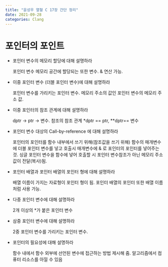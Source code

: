 ```yaml
---
title: "윤성우 열혈 C 17장 간단 정리"
date: 2021-09-28
categories: Clang
---
```


# 포인터의 포인트

- 포인터 변수의 메모리 할당에 대해 설명하라

  포인터 변수 메모리 공간에 할당되는 또한 변수. & 연산 가능.

- 이중 포인터 변수 (더블 포인터 변수)에 대해 설명하라

  포인터 변수를 가리키는 포인터 변수. 메모리 주소의 값인 포인터 변수의 메모리 주소 값.

- 이중 포인터의 참조 관계에 대해 설명하라

  dptr → ptr → 변수. 참조의 참조 관계 \*dptr == ptr, \*\*dptr== 변수

- 포인터 변수 대상의 Call-by-reference 에 대해 설명하라

  포인터의 포인터를 함수 내부에서 쓰기 위해(참조값을 쓰기 위해) 함수의 매개변수에 더블 포인터 변수를 넣고 호출시 매개변수에 & 로 포인터의 포인터를 넣어주는 것. 싱글 포인터 변수을 함수에 넣어 호출할 시 포인터 변수참조가 아닌 메모리 주소 값이 전달(복사)됨.

- 포인터 배열과 포인터 배열의 포인터 형에 대해 설명하라

  배열 이름이 가지는 자료형이 포인터 형이 됨. 포인터 배열의 포인터 또한 배열 이름 처럼 사용 가능.

- 다중 포인터 변수에 대해 설명하라

  2개 이상의 \*가 붙은 포인터 변수

- 삼중 포인터 변수에 대해 설명하라

  2중 포인터 변수를 가리키는 포인터 변수.

- 포인터의 필요성에 대해 설명하라

  함수 내에서 함수 외부에 선언된 변수에 접근하는 방법 제시해 줌. 알고리즘에서 컴퓨터 리소스를 아낄 수 있음
